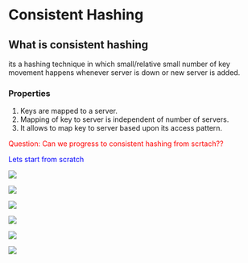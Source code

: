 # Consistent Hashing

## What is consistent hashing

its a hashing technique in which small/relative small number of key movement happens whenever server is down or new server is added.

### Properties

1. Keys are mapped to a server.
2. Mapping of key to server is independent of number of servers.
3. It allows to map key to server based upon its access pattern.

<p style="color:red;">Question: Can we progress to consistent hashing from scrtach??</p>

<p style="color:blue;">Lets start from scratch</p>

![](./images/consistent_hashing/1.jpg)

![](./images/consistent_hashing/2.jpg)

![](./images/consistent_hashing/3.jpg)

![](./images/consistent_hashing/4.jpg)

![](./images/consistent_hashing/5.jpg)

![](./images/consistent_hashing/6.jpg)
